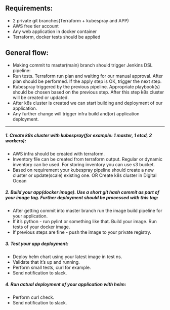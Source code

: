 ## Requirements:
 - 2 private git branches(Terraform + kubespray and APP)
 - AWS free tier account
 - Any web application in docker container
 - Terraform, docker tests should be applied

## General flow:
 - Making commit to master(main) branch should trigger Jenkins DSL pipeline:
 - Run tests. Terraform run plan and waiting for our manual approval. After plan should be performed. If the apply step is OK, trigger the next step.
 - Kubespray triggered by the previous pipeline. Appropriate playbook(s) should be chosen based on the previous step. After this step k8s cluster will be created or updated.
 - After k8s cluster is created we can start building and deployment of our application.
 - Any further change will trigger infra build and(or) application deployment.

---------------------------------------------------------------------------------------------------------------------------
#####  1. Create k8s cluster with kubespray(for example: 1 master, 1 etcd, 2 workers):
 - AWS infra should be created with terraform.
 - Inventory file can be created from terraform output. Regular  or dynamic inventory can be used. For storing inventory you can use s3 bucket. 
 - Based on requirement your kubespray pipeline should create a new cluster or update(scale) existing one.
	 OR
	Create k8s cluster in Digital Ocean

##### 2. Build your app(docker image). Use a short git hash commit as part of your image tag. Further deployment should be processed with this tag:
 - After getting commit into master branch run the image build pipeline for your application.
 - If it’s python  - run pylint or something like that. Build your image. Run tests of your docker image.
 - If previous steps are fine - push the image to your private registry.

##### 3. Test your app deployment:
 - Deploy helm chart using your latest image in test ns.
 - Validate that it’s up and running.
 - Perform small tests, curl for example.
 - Send notification to slack.

##### 4. Run actual deployment of your application with helm:
 - Perform curl check.
 - Send notification to slack.
